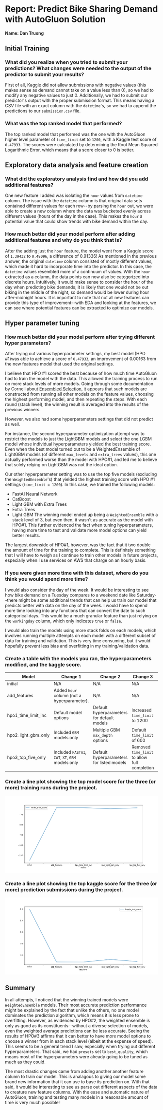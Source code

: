 # Report: Predict Bike Sharing Demand with AutoGluon Solution
#### Name: Dan Truong

## Initial Training
### What did you realize when you tried to submit your predictions? What changes were needed to the output of the predictor to submit your results?
First of all, Kaggle did not allow submissions with negative values (this makes sense as demand cannot take on a value less than 0), so we had to modify any negative values to just 0. Additionally, we had to submit our predictor's output with the proper submission format. This means having a CSV file with an exact column with the `datetime`'s, so we had to append the predictions to our `submission.csv` file.

### What was the top ranked model that performed?
The top ranked model that performed was the one with the AutoGluon higher level parameter of `time_limit` set to `1200`, with a Kaggle test score of `0.47933`.
The scores were calculated by determining the Root Mean Squared Logarithmic Error, which means that a score closer to 0 is better.

## Exploratory data analysis and feature creation
### What did the exploratory analysis find and how did you add additional features?
One new feature I added was isolating the `hour` values from `datetime` column. The issue with the `datetime` column is that original data sets contained different values for each row--by parsing the `hour` out, we were able to create a new column where the data was bucketed evenly across different values (hours of the day in the case). This makes the `hour` a potential value that could show trends with bike demand within the day.

### How much better did your model perform after adding additional features and why do you think that is?
After the adding just the `hour` feature, the model went from a Kaggle score of `1.39432` to `0.48096`, a difference of 0.91336! As mentioned in the previous answer, the original `datetime` column consisted of mostly different values, which made it hard to incorporate time into the predictor. In this case, the `datetime` values resembled more of a continuum of values. With the `hour` extracted as a column, the data points can now also be categorized into discrete hours. Intuitively, it would make sense to consider the hour of the day when predicting bike demands; it is likely that one would not be out biking in the middle of the night, so demand would be lower during hour after-midnight hours. It is important to note that not all new features can provide this type of improvement--with EDA and looking at the features, we can see where potential features can be extracted to optimize our models.

## Hyper parameter tuning
### How much better did your model perform after trying different hyper parameters?
After trying out various hyperparameter settings, my best model (HPO \#1)was able to achieve a score of `0.47933`, an improvement of 0.00163 from the new features model that used the original settings.

I believe that HPO \#1 scored the best because of how much time AutoGluon had to train the model with the data. This allowed the training process to run on more stack levels of more models. Going through some documentation by Cornell about [Ensembled Selection](https://www.cs.cornell.edu/~alexn/papers/shotgun.icml04.revised.rev2.pdf), it appears that such models are constructed from running all other models on the feature values, choosing the highest performing model, and then repeating the steps. With each round (stack level), the winning result is averaged into the results of the previous winners.

However, we also had some hyperparameters settings that did not predict as well.

For instance, the second hyperparameter optimization attempt was to restrict the models to just the LightGBM models and select the one LGBM model whose individual hyperparameters yielded the best training score. Even when the best model turned out to be a WeightedEnsemble of LightGBM models (of different `max_levels` and `extra_trees` values), this one actually performed worse than the model with HPO\#1, and led me to believe that solely relying on LightGBM was not the ideal option.

Our other hyperparameter setting was to use the top five models (excluding the `WeightedEnsemble`'s) that yielded the highest training score with HPO \#1 settings (`time_limit = 1200`). In this case, we trained the following models:
* FastAI Neural Network
* CatBoost
* Light GBM with Extra Trees
* Extra Trees
* Light GBM
The winning model ended up being a `WeightedEnsemble` with a stack level of 3, but even then, it wasn't as accurate as the model with HPO\#1. This further evidenced the fact when tuning hyperparameters, having more time to test and validate more model options can yield better results.

The largest downside of HPO\#1, however, was the fact that it two double the amount of time for the training to complete. This is definitely something that I will have to weigh as I continue to train other models in future projects, especially when I use services on AWS that charge on an hourly basis.


### If you were given more time with this dataset, where do you think you would spend more time?
I would also consider the day of the week. It would be interesting to see how bike demand on a Tuesday compares to a weekend date like Saturday--there might be some additional trends that can help us train our model that predicts better with data on the day of the week. I would have to spend more time looking into any functions that can convert the date to such categorical days. This would be a much granular feature than just relying on the `workingday` column, which only indicates `true` or `false`.

I would also train the models using more stack folds on each models, which involves running multiple attempts on each model with a different subset of data for training and validation. This is very time consuming, but it would hopefully prevent less bias and overfitting in my training/validation data.

### Create a table with the models you ran, the hyperparameters modified, and the kaggle score.
|Model|Change 1|Change 2|Change 3|Score|
|--|--|--|--|--|
|initial|N/A|N/A|N/A|1.39432|
|add_features|Added `hour` column (not a hyperparameter).|N/A|N/A|0.48096|
|hpo1_time_limit_inc|Default model options|Default hyperparameters for default models|Increased `time_limit` to 1200|0.47933|
|hpo2_light_gbm_only|Included `GBM` models only|Multiple GBM `max_depth` options|Default `time_limit` of 600|0.52567|
|hpo3_top_five_only|Included `FASTAI`, `CAT`, `XT`, `GBM` models only|Default hyperparameters for listed models|Removed `time_limit` to allow full completion|0.48817|

### Create a line plot showing the top model score for the three (or more) training runs during the project.

![model_train_score.png](img/model_train_score.png)

### Create a line plot showing the top kaggle score for the three (or more) prediction submissions during the project.

![model_test_score.png](img/model_test_score.png)

## Summary
In all attempts, I noticed that the winning trained models were `WeightedEnsemble` models. Their most accurate prediction performance might be explained by the fact that unlike the others, no one model dominates the prediction algorithm, which means it is less prone to overfitting. However, as evidenced by HPO\#2, the weighted ensemble is only as good as its constituents--without a diverse selection of models, even the weighted average predictions can be less accurate. Seeing the results of HPO\#3 affirms that it can better to have more model options to choose a winner from in each stack level (albeit at the expense of speed). This seems to be a general trend I saw, especially when trying out different hyperparameters. That said, we had `presets` set to `best_quality`, which means most of the hyperparameters were already going to be tuned as much as they could.

The most drastic changes came from adding another another feature column to train our model. This is analagous to giving our model some brand new information that it can use to base its prediction on. With that said, it would be interesting to see us parse out different aspects of the data to creature new feature columns. With the ease and automatic nature of AutoGluon, training and testing many models in a reasonable amount of time is very much possible!
